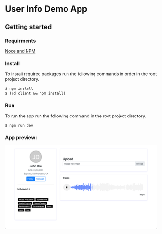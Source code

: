 # User Info Demo App
## Getting started
### Requirments
[Node and NPM](https://nodejs.org/en/)
### Install
To install required packages run the following commands in order in the root project directory. 
 ```
$ npm install
$ (cd client && npm install)
 ```

### Run
To run the app run the following command in the root project directory.
```
$ npm run dev
```

### App preview:
<img src="./img/screenshot.png" alt="App preview"/>